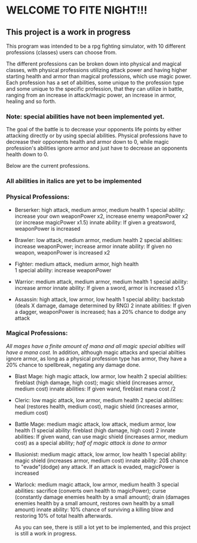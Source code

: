 # WELCOME TO FITE NIGHT!!!

## This project is a work in progress

This program was intended to be a rpg fighting simulator, with 10 different professions (classes) users can choose from.

The different professions can be broken down into physical and magical classes, with physical professions utilizing attack power and having higher starting health and armor than magical professions, which use magic power. Each profession has a set of abilities, some unique to the profession type and some unique to the specific profession, that they can utilize in battle, ranging from an increase in attack/magic power, an increase in armor, healing and so forth.

### Note: special abilities have not been implemented yet.

The goal of the battle is to decrease your opponents life points by either attacking directly or by using special abilities. Physical professions have to decrease their opponents health and armor down to 0, while magic profession's abilities ignore armor and just have to decrease an opponents health down to 0.

Below are the current professions.

### All abilities in italics are yet to be implemented

### Physical Professions:

- Berserker: high attack, medium armor, medium health
          1 special ability: increase your own weaponPower x2, increase enemy weaponPower x2 (or increase magicPower x1.5)
          innate ability: If given a greatsword, weaponPower is increased

- Brawler: low attack, medium armor, medium health
        2 special abilities: increase weaponPower; increase armor
        innate ability: If given no weapon, weaponPower is increased x2

- Fighter: medium attack, medium armor, high health                            
        1 special ability: increase weaponPower

- Warrior: medium attack, medium armor, medium health
        1 special ability: increase armor
        innate ability: If given a sword, armor is increased x1.5

- Assassin: high attack, low armor, low health
        1 special ability: backstab (deals X damage, damage determined by RNG)
        2 innate abilities: If given a dagger, weaponPower is increased; has a 20% chance to dodge any attack

### Magical Professions:

*All mages have a finite amount of mana and all magic special abilties will have a mana cost.* In addition, although magic attacks and special abilties ignore armor, as long as a physical profession type has armor, they have a 20% chance to spellbreak, negating any damage done.

- Blast Mage: high magic attack, low armor, low health
        2 special abilities: fireblast (high damage, high cost); magic shield (increases armor, medium cost)
        innate abilities: If given wand, fireblast mana cost /2

- Cleric: low magic attack, low armor, medium health
        2 special abilities: heal (restores health, medium cost), magic shield (increases armor, medium cost)

- Battle Mage: medium magic attack, low attack, medium armor, low health
        (1 special ability: fireblast (high damage, high cost)
        2 innate abilities: If given wand, can use magic shield (increases armor, medium cost) as a special ability; *half of magic attack is done to armor*

- Illusionist: medium magic attack, low armor, low health
        1 special ability: magic shield (increases armor, medium cost)
        innate ability: 20$ chance to "evade"(dodge) any attack. If an attack is evaded, magicPower is increased

- Warlock: medium magic attack, low armor, medium health
        3 special abilities: sacrifice (converts own health to magicPower); curse (constantly damage enemies health by a small amount); drain (damages enemies health by a small amount, restores own health by a small amount)
        innate ability: 10% chance of surviving a killing blow and restoring 10% of total health afterwards.

  As you can see, there is still a lot yet to be implemented, and this project is still a work in progress.
